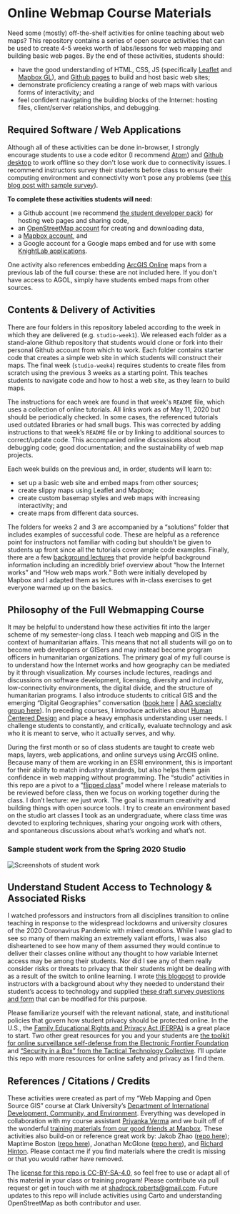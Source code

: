 # Online Webmap Course Materials
Need some (mostly) off-the-shelf activities for online teaching about web maps? This repository contains a series of open source activities that can be used to create 4-5 weeks worth of labs/lessons for web mapping and building basic web pages. By the end of these activities, students should:
- have the good understanding of HTML, CSS, JS (specifically [Leaflet](https://leafletjs.com/) and [Mapbox GL](https://docs.mapbox.com/help/glossary/mapbox-gl/)), and [Github pages](https://pages.github.com/) to build and host basic web sites;
- demonstrate proficiency creating a range of web maps with various forms of interactivity; and
- feel confident navigating the building blocks of the Internet: hosting files, client/server relationships, and debugging.

## Required Software / Web Applications
Although all of these activities can be done in-browser, I strongly encourage students to use a code editor (I recommend [Atom](https://atom.io)) and [Github desktop](https://desktop.github.com) to work offline so they don't lose work due to connectivity issues. I recommend instructors survey their students before class to ensure their computing environment and connectivity won’t pose any problems (see [this blog post with sample survey](https://medium.com/@Shadrock/teaching-in-the-time-of-corona-part-i-7bb97ce6c715)).

**To complete these activities students will need:**
- a Github account (we recommend [the student developer pack](https://education.github.com/pack)) for hosting web pages and sharing code,
- an [OpenStreetMap account](https://www.openstreetmap.org) for creating and downloading data,
- a [Mapbox account](https://www.mapbox.com), and
- a Google account for a Google maps embed and for use with some [KnightLab applications](https://knightlab.northwestern.edu/projects/).

 One activity also references embedding [ArcGIS Online](https://www.arcgis.com/index.html) maps from a previous lab of the full course: these are not included here. If you don't have access to AGOL, simply have students embed maps from other sources.

## Contents & Delivery of Activities
There are four folders in this repository labeled according to the week in which they are delivered (e.g. `studio-week1`). We released each folder as a stand-alone Github repository that students would clone or fork into their personal Github account from which to work. Each folder contains starter code that creates a simple web site in which students will construct their maps. The final week (`studio-week4`) requires students to create files from scratch using the previous 3 weeks as a starting point. This teaches students to navigate code and how to host a web site, as they learn to build maps.

The instructions for each week are found in that week's `README` file, which uses a collection of online tutorials. All links work as of May 11, 2020 but should be periodically checked. In some cases, the referenced tutorials used outdated libraries or had small bugs. This was corrected by adding instructions to that week’s `README` file or by linking to additional sources to correct/update code. This accompanied online discussions about debugging code; good documentation; and the sustainability of web map projects.

Each week builds on the previous and, in order, students will learn to:
- set up a basic web site and embed maps from other sources;
- create slippy maps using Leaflet and Mapbox;
- create custom basemap styles and web maps with increasing interactivity; and
- create maps from different data sources.

The folders for weeks 2 and 3 are accompanied by a “solutions” folder that includes examples of successful code. These are helpful as a reference point for instructors not familiar with coding but shouldn’t be given to students up front since all the tutorials cover ample code examples. Finally, there are a few [background lectures](background-lectures/) that provide helpful background information including an incredibly brief overview about “how the Internet works” and “How web maps work.” Both were initially developed by Mapbox and I adapted them as lectures with in-class exercises to get everyone warmed up on the basics.

## Philosophy of the Full Webmapping Course
It may be helpful to understand how these activities fit into the larger scheme of my semester-long class. I teach web mapping and GIS in the context of humanitarian affairs. This means that not all students will go on to become web developers or GISers and may instead become program officers in humanitarian organizations. The primary goal of my full course is to understand how the Internet works and how geography can be mediated by it through visualization. My courses include lectures, readings and discussions on software development, licensing, diversity and inclusivity, low-connectivity environments, the digital divide, and the structure of humanitarian programs. I also introduce students to critical GIS and the emerging “Digital Geographies” conversation ([book here](https://uk.sagepub.com/en-gb/eur/digital-geographies/book258271) | [AAG specialty group here](https://twitter.com/digitalgeogsg)). In preceding courses, I introduce activities about [Human Centered Design](https://www.designkit.org/human-centered-design) and place a heavy emphasis understanding user needs. I challenge students to constantly, and critically, evaluate technology and ask who it is meant to serve, who it actually serves, and why.

During the first month or so of class students are taught to create web maps, layers, web applications, and online surveys using ArcGIS online. Because many of them are working in an ESRI environment, this is important for their ability to match industry standards, but also helps them gain confidence in web mapping without programming. The “studio” activities in this repo are a pivot to a “[flipped class](https://facultyinnovate.utexas.edu/flipped-classroom)” model where I release materials to be reviewed before class, then we focus on working together during the class. I don’t lecture: we just work. The goal is maximum creativity and building things with open source tools. I try to create an environment based on the studio art classes I took as an undergraduate, where class time was devoted to exploring techniques, sharing your ongoing work with others, and spontaneous discussions about what’s working and what’s not.

### Sample student work from the Spring 2020 Studio
![Screenshots of student work](images/IDCE_30262_studio_thumbnails.png)

## Understand Student Access to Technology & Associated Risks
I watched professors and instructors from all disciplines transition to online teaching in response to the widespread lockdowns and university closures of the 2020 Coronavirus Pandemic with mixed emotions. While I was glad to see so many of them making an extremely valiant efforts, I was also disheartened to see how many of them assumed they would continue to deliver their classes online without any thought to how variable Internet access may be among their students. Nor did I see any of them really consider risks or threats to privacy that their students might be dealing with as a result of the switch to online learning. I wrote [this blogpost](https://medium.com/@Shadrock/teaching-in-the-time-of-corona-part-i-7bb97ce6c715) to provide instructors with a background about why they needed to understand their student’s access to technology and supplied [these draft survey questions and form](https://docs.google.com/document/d/1xcArlcY3EIuTDKAoo4mizWZDsP6t8wpRSMFPTMnVDQU/edit) that can be modified for this purpose.

Please familiarize yourself with the relevant national, state, and institutional policies that govern how student privacy should be protected online. In the U.S., the [Family Educational Rights and Privacy Act (FERPA)](https://studentprivacy.ed.gov/?src=fpco) is a great place to start. Two other great resources for you and your students are [the toolkit for online surveillance self-defense from the Electronic Frontier Foundation]( https://ssd.eff.org) and [“Security in a Box” from the Tactical Technology Collective]( https://securityinabox.org). I’ll update this repo with more resources for online safety and privacy as I find them.   

## References / Citations / Credits
These activities were created as part of my “Web Mapping and Open Source GIS” course at Clark University’s [Department of International Development, Community, and Environment](https://www.clarku.edu/schools/idce/). Everything was developed in collaboration with my course assistant [Priyanka Verma](https://github.com/verma-priyanka/) and we built off of the wonderful [training materials from our good friends at Mapbox](https://github.com/mapbox/web-mapping-curriculum). These activities also build-on or reference great work by: Jakob Zhao ([repo here](https://github.com/jakobzhao/geog371)); Maptime Boston ([repo here](https://github.com/maptimeBoston/leaflet-intro)), Jonathan McGlone ([repo here](http://jmcglone.com/guides/github-pages/)), and [Richard Hinton](https://geography.columbian.gwu.edu/richard-hinton). Please contact me if you find materials where the credit is missing or that you would rather have removed.

The [license for this repo is CC-BY-SA-4.0](https://github.com/Shadrock/webmap-course/blob/master/LICENSE.md), so feel free to use or adapt all of this material in your class or training program! Please contribute via pull request or get in touch with me at shadrock.roberts@gmail.com. Future updates to this repo will include activities using Carto and understanding OpenStreetMap as both contributor and user.
